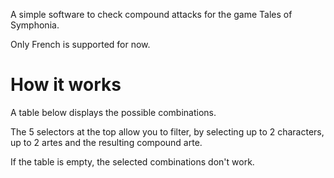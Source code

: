 A simple software to check compound attacks for the game Tales of Symphonia. 

Only French is supported for now. 

# How it works
A table below displays the possible combinations. 

The 5 selectors at the top allow you to filter, by selecting up to 2 characters, up to 2 artes and the resulting compound arte. 

If the table is empty, the selected combinations don't work. 
